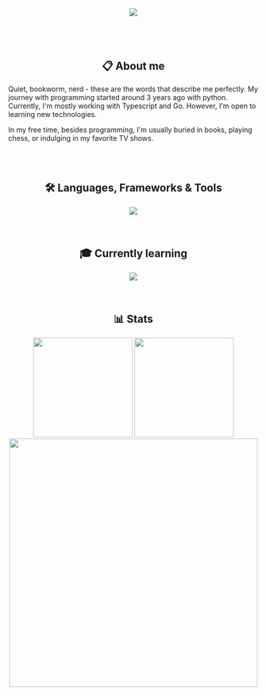 <div align="center">

<img src="https://readme-typing-svg.demolab.com?font=Righteous&size=40&duration=2000&pause=500&color=E1E1E1&center=true&vCenter=true&repeat=false&width=500&height=64&lines=Hi+there+%F0%9F%91%8B" />

#

<br/>

## 📋 About me

<p align="left"> 
Quiet, bookworm, nerd - these are the words that describe me perfectly.
My journey with programming started around 3 years ago with python. Currently, I'm mostly working with Typescript and Go. However, I'm open to learning new technologies.
</p>

<p align="left"> 
In my free time, besides programming, I'm usually buried in books, playing chess, or indulging in my favorite TV shows.
</p>
<br />
<br />




## 🛠️ Languages, Frameworks & Tools

<img src="https://skillicons.dev/icons?i=js,ts,html,css,python,php,go,git,github,vscode,powershell">

<br />
<br />
<br />


## 🎓 Currently learning


<img src="https://skillicons.dev/icons?i=tailwind,vue">
          
          
<br />
<br />
<br />


## 📊 Stats
<img src="https://github-readme-stats.vercel.app/api/top-langs/?username=radeqq007&layout=donut&theme=material-palenight&border_radius=10" height="200px"/>
<img src="https://github-readme-streak-stats-salesp07.vercel.app/?user=radeqq007&count_private=true&theme=material-palenight&border_radius=10" height="200px"/>
<img src="https://github-readme-stats.vercel.app/api/wakatime?username=@IWillEatYourPancakes&layout=compact&theme=material-palenight&border_radius=10" height="500px" />



</div>
